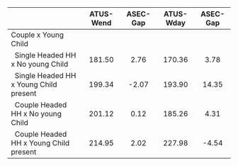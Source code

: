 
|                      |    ATUS-Wend |     ASEC-Gap |    ATUS-Wday |     ASEC-Gap |
| -------------------- | :----------: | :----------: | :----------: | :----------: |
| Couple x Young Child |              |              |              |              |
| &nbsp;&nbsp;Single Headed HH x No young Child |       181.50 |         2.76 |       170.36 |         3.78 |
| &nbsp;&nbsp;Single Headed HH x Young Child present |       199.34 |        -2.07 |       193.90 |        14.35 |
| &nbsp;&nbsp;Couple Headed HH x No young Child |       201.12 |         0.12 |       185.26 |         4.31 |
| &nbsp;&nbsp;Couple Headed HH x Young Child present |       214.95 |         2.02 |       227.98 |        -4.54 |

